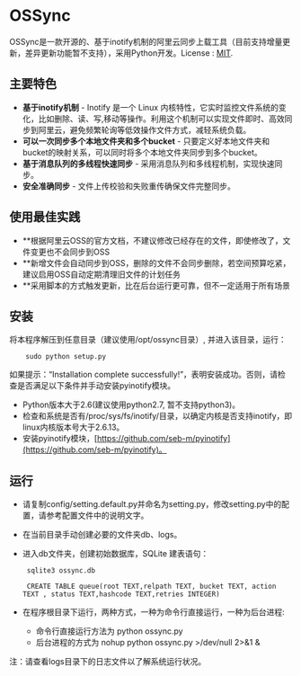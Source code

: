 # OSSync

OSSync是一款开源的、基于inotify机制的阿里云同步上载工具（目前支持增量更新，差异更新功能暂不支持），采用Python开发。License : [MIT](http://rem.mit-license.org/).

## 主要特色
 
  * **基于inotify机制** - Inotify 是一个 Linux 内核特性，它实时监控文件系统的变化，比如删除、读、写,移动等操作。利用这个机制可以实现文件即时、高效同步到阿里云，避免频繁轮询等低效操作文件方式，减轻系统负载。
  * **可以一次同步多个本地文件夹和多个bucket** - 只要定义好本地文件夹和bucket的映射关系，可以同时将多个本地文件夹同步到多个bucket。
  * **基于消息队列的多线程快速同步** - 采用消息队列和多线程机制，实现快速同步。
  * **安全准确同步** - 文件上传校验和失败重传确保文件完整同步。
  
## 使用最佳实践
 * **根据阿里云OSS的官方文档，不建议修改已经存在的文件，即使修改了，文件变更也不会同步到OSS
 * **新增文件会自动同步到OSS，删除的文件不会同步删除，若空间预算吃紧，建议启用OSS自动定期清理旧文件的计划任务
 * **采用脚本的方式触发更新，比在后台运行更可靠，但不一定适用于所有场景

## 安装
将本程序解压到任意目录（建议使用/opt/ossync目录）, 并进入该目录，运行：
 
 		sudo python setup.py
 		
如果提示：“Installation complete successfully!”，表明安装成功。否则，请检查是否满足以下条件并手动安装pyinotify模块。

* Python版本大于2.6(建议使用python2.7, 暂不支持python3)。
* 检查和系统是否有/proc/sys/fs/inotify/目录，以确定内核是否支持inotify，即linux内核版本号大于2.6.13。
* 安装pyinotify模块，[https://github.com/seb-m/pyinotify](https://github.com/seb-m/pyinotify)。

   
## 运行
 * 请复制config/setting.default.py并命名为setting.py，修改setting.py中的配置，请参考配置文件中的说明文字。
 * 在当前目录手动创建必要的文件夹db、logs。
 * 进入db文件夹，创建初始数据库，SQLite 建表语句：
 
		sqlite3 ossync.db

		CREATE TABLE queue(root TEXT,relpath TEXT, bucket TEXT, action TEXT , status TEXT,hashcode TEXT,retries INTEGER)
		
 * 在程序根目录下运行，两种方式，一种为命令行直接运行，一种为后台进程:
	* 命令行直接运行方法为
		python ossync.py
	* 后台进程的方式为
		nohup python ossync.py >/dev/null 2>&1 &
 		
注：请查看logs目录下的日志文件以了解系统运行状况。